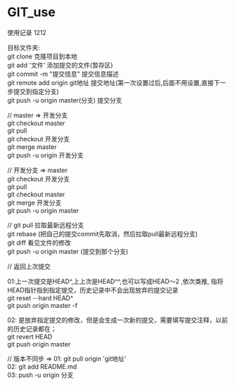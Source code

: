 # GIT_use
使用记录  1212


目标文件夹:   
 git clone                             克隆项目到本地  
 git add '文件'                        添加提交的文件(暂存区)  
 git commit -m "提交信息"               提交信息描述  
 git remote add origin git地址         提交地址(第一次设置过后,后面不用设置,直接下一步提交到指定分支)   
 git push -u origin master(分支)       提交分支  
    

// master => 开发分支  
git checkout master   
git pull   
git checkout 开发分支  
git merge master   
git push -u origin 开发分支  

   
// 开发分支 => master  
git checkout 开发分支  
git pull  
git checkout master  
git merge 开发分支  
git push -u origin master  


// 
git pull   拉取最新远程分支  
git rebase (把自己的提交commit先取消，然后拉取pull最新远程分支)  
git diff   看见文件的修改    
git push -u origin master    (提交到那个分支)   


// 返回上次提交

01:上一次提交是HEAD^,上上次是HEAD^^,也可以写成HEAD～2 ,依次类推, 指将HEAD指针指到指定提交，历史记录中不会出现放弃的提交记录   
git reset --hard HEAD^     
git push origin master -f   

02: 是放弃指定提交的修改，但是会生成一次新的提交，需要填写提交注释，以前的历史记录都在；  
git revert HEAD  
git push origin master  

   
// 版本不同步 => 
01: git pull origin 'git地址'   
02: git add README.md   
03:  push -u origin 分支     
